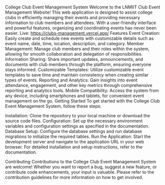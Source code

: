 College Club Event Management System
Welcome to the LNMIIT Club Event Management Website! This web application is designed to assist college clubs in efficiently managing their events and providing necessary information to club members and attendees. With a user-friendly interface and powerful features, organizing and coordinating events has never been easier.
Live: https://clubs-management.vercel.app/
Features
Event Creation: Easily create and schedule new events with customizable details such as event name, date, time, location, description, and category.
Member Management: Manage club members and their roles within the system, allowing for smooth collaboration and delegation of responsibilities.
Information Sharing: Share important updates, announcements, and documents with club members through the platform, ensuring everyone stays informed.
Customizable Templates: Utilize customizable event templates to save time and maintain consistency when creating similar types of events.
Reporting and Analytics: Gain insights into event attendance, engagement, and other key metrics through comprehensive reporting and analytics tools.
Mobile Compatibility: Access the system from any device, including smartphones and tablets, for convenient event management on the go.
Getting Started
To get started with the College Club Event Management System, follow these steps:

Installation: Clone the repository to your local machine or download the source code files.
Configuration: Set up the necessary environment variables and configuration settings as specified in the documentation.
Database Setup: Configure the database settings and run database migrations to initialize the required tables.
Run the Application: Start the development server and navigate to the application URL in your web browser.
For detailed installation and setup instructions, refer to the documentation.

Contributing
Contributions to the College Club Event Management System are welcome! Whether you want to report a bug, suggest a new feature, or contribute code enhancements, your input is valuable. Please refer to the contribution guidelines for more information on how to get involved.
